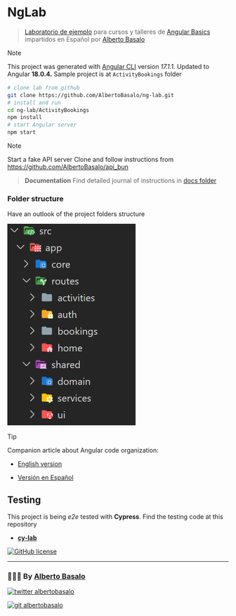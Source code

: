 # NgLab

> [Laboratorio de ejemplo](https://github.com/albertobasalo/ng-lab) para cursos y talleres de [Angular Basics](https://albertobasalo.notion.site/Angular-Moderno-V17-8d69354edacb41cbaa921a9fbb8a17d0) impartidos en Español por [Alberto Basalo](https://albertobasalo.dev)

> [!NOTE]
> This project was generated with [Angular CLI](https://github.com/angular/angular-cli) version _17.1.1._
> Updated to Angular **18.0.4.**
> Sample project is at `ActivityBookings` folder

```bash
# clone lab from github
git clone https://github.com/AlbertoBasalo/ng-lab.git
# install and run
cd ng-lab/ActivityBookings
npm install
# start Angular server
npm start
```

> [!NOTE]
> Start a fake API server
> Clone and follow instructions from https://github.com/AlbertoBasalo/api_bun

> **Documentation**
> Find detailed journal of instructions in [docs folder](./docs/)

### Folder structure

Have an outlook of the project folders structure

![Folders](./docs/screenshots/folders.png)

> [!TIP]
> Companion article about Angular code organization:

- [English version](https://medium.com/@albertobasalo/file-and-folder-structure-for-angular-applications-3130efc582e3)

- [Versión en Español](https://www.linkedin.com/pulse/estructura-de-archivos-y-carpetas-para-aplicaciones-angular-basalo-3vcff)

## Testing

This project is being _e2e_ tested with **Cypress**. Find the testing code at this repository

- [**cy-lab**](https://github.com/AlbertoBasalo/cy-lab)

[![GitHub license](https://img.shields.io/github/license/AlbertoBasalo/cy-lab?style=for-the-badge)](https://albertobasalo.dev)

---

<footer>
  <h3>🧑🏼‍💻 By <a href="https://albertobasalo.dev" target="blank">Alberto Basalo</a> </h3>
  <p>
    <a href="https://twitter.com/albertobasalo" target="blank">
      <img src="https://img.shields.io/twitter/follow/albertobasalo?logo=twitter&style=for-the-badge" alt="twitter albertobasalo" />
    </a>
  </p>
  <p>
    <a href="https://github.com/albertobasalo" target="blank">
      <img 
        src="https://img.shields.io/github/followers/albertobasalo?logo=github&label=profile albertobasalo&style=for-the-badge" alt="git albertobasalo" />
    </a>
  </p>
</footer>

